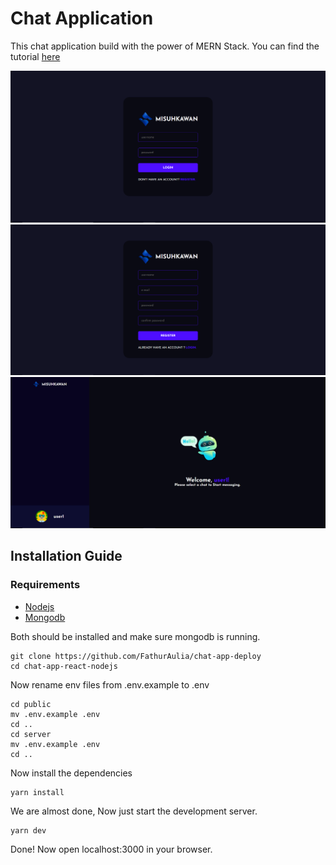# Chat Application 
This chat application build with the power of MERN Stack. You can find the tutorial [here](https://www.youtube.com/watch?v=otaQKODEUFs)


![login page](./images/Login.png)
![register page](./images/Register.png)
![home page](./images/dashboard.png)

## Installation Guide

### Requirements
- [Nodejs](https://nodejs.org/en/download)
- [Mongodb](https://www.mongodb.com/docs/manual/administration/install-community/)

Both should be installed and make sure mongodb is running.

```shell
git clone https://github.com/FathurAulia/chat-app-deploy
cd chat-app-react-nodejs
```
Now rename env files from .env.example to .env
```shell
cd public
mv .env.example .env
cd ..
cd server
mv .env.example .env
cd ..
```

Now install the dependencies
```shell
yarn install
```
We are almost done, Now just start the development server.
```shell
yarn dev
```

Done! Now open localhost:3000 in your browser.

